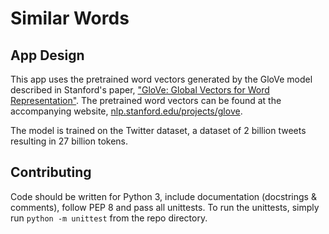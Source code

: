# Similar Words

## App Design
This app uses the pretrained word vectors generated by the GloVe model described in Stanford's paper, ["GloVe: Global 
Vectors for Word Representation"][1]. The pretrained word vectors can be found at the accompanying website, 
[nlp.stanford.edu/projects/glove][2].

The model is trained on the Twitter dataset, a dataset of 2 billion tweets resulting in 27 billion tokens.

## Contributing
Code should be written for Python 3, include documentation (docstrings & comments), follow PEP 8 and pass all unittests.
To run the unittests, simply run `python -m unittest` from the repo directory.


[1]: https://nlp.stanford.edu/pubs/glove.pdf
[2]: https://nlp.stanford.edu/projects/glove/